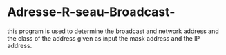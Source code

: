 # Adresse-R-seau-Broadcast-
this program is used to determine the broadcast and network address and the class of the address given as input the mask address and the IP address.
